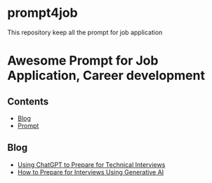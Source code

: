 # prompt4job
This repository keep all the prompt for job application

# Awesome Prompt for Job Application, Career development  


## Contents
- [Blog](#Blog)
- [Prompt](#Prompt)


## Blog
* [Using ChatGPT to Prepare for Technical Interviews](https://blog.devgenius.io/using-chatgpt-to-prepare-for-technical-interviews-f706e0c4780b)
* [How to Prepare for Interviews Using Generative AI](https://medium.com/@anna_21215/how-to-prepare-for-interviews-using-generative-ai-396e158815ec)

